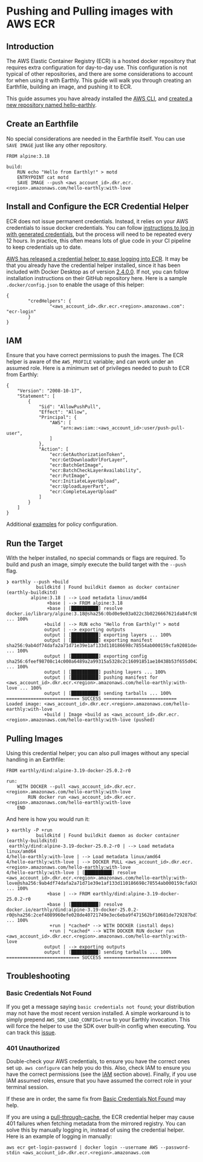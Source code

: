 # Pushing and Pulling images with AWS ECR

## Introduction

The AWS Elastic Container Registry (ECR) is a hosted docker repository that requires extra configuration for day-to-day use. This configuration is not typical of other repositories, and there are some considerations to account for when using it with Earthly. This guide will walk you through creating an Earthfile, building an image, and pushing it to ECR.

This guide assumes you have already installed the [AWS CLI](https://docs.aws.amazon.com/cli/latest/userguide/install-cliv2.html), and [created a new repository named hello-earthly](https://docs.aws.amazon.com/AmazonECR/latest/userguide/repository-create.html).

## Create an Earthfile

No special considerations are needed in the Earthfile itself. You can use `SAVE IMAGE` just like any other repository.

```
FROM alpine:3.18

build:
    RUN echo "Hello from Earthly!" > motd
    ENTRYPOINT cat motd
    SAVE IMAGE --push <aws_account_id>.dkr.ecr.<region>.amazonaws.com/hello-earthly:with-love
```

## Install and Configure the ECR Credential Helper

ECR does not issue permanent credentials. Instead, it relies on your AWS credentials to issue docker credentials. You can follow [instructions to log in with generated credentials](https://docs.aws.amazon.com/AmazonECR/latest/userguide/registry_auth.html), but the process will need to be repeated every 12 hours. In practice, this often means lots of glue code in your CI pipeline to keep credentials up to date.

[AWS has released a credential helper to ease logging into ECR](https://github.com/awslabs/amazon-ecr-credential-helper). It may be that you already have the credential helper installed, since it has been included with Docker Desktop as of version [2.4.0.0](https://docs.docker.com/docker-for-windows/release-notes/#docker-desktop-community-2400). If not, you can follow installation instructions on their GitHub repository here. Here is a sample `.docker/config.json` to enable the usage of this helper:

```
{
        "credHelpers": {
                "<aws_account_id>.dkr.ecr.<region>.amazonaws.com": "ecr-login"
        }
}

```

## IAM

Ensure that you have correct permissions to push the images. The ECR helper is aware of the `AWS_PROFILE` variable; and can work under an assumed role. Here is a minimum set of privileges needed to push to ECR from Earthly:

```
{
    "Version": "2008-10-17",
    "Statement": [
        {
            "Sid": "AllowPushPull",
            "Effect": "Allow",
            "Principal": {
                "AWS": [
                    "arn:aws:iam::<aws_account_id>:user/push-pull-user",
                ]
            },
            "Action": [
                "ecr:GetAuthorizationToken",
                "ecr:GetDownloadUrlForLayer",
                "ecr:BatchGetImage",
                "ecr:BatchCheckLayerAvailability",
                "ecr:PutImage",
                "ecr:InitiateLayerUpload",
                "ecr:UploadLayerPart",
                "ecr:CompleteLayerUpload"
            ]
        }
    ]
}
```

Additional [examples](https://docs.aws.amazon.com/AmazonECR/latest/userguide/repository-policy-examples.html) for policy configuration.

## Run the Target

With the helper installed, no special commands or flags are required. To build and push an image, simply execute the build target with the `--push` flag.

```
❯ earthly --push +build
           buildkitd | Found buildkit daemon as docker container (earthly-buildkitd)
         alpine:3.18 | --> Load metadata linux/amd64
               +base | --> FROM alpine:3.18
               +base | [██████████] resolve docker.io/library/alpine:3.18@sha256:0bd0e9e03a022c3b0226667621da84fc9bf562a9056130424b5bfbd8bcb0397f ... 100%
              +build | --> RUN echo "Hello from Earthly!" > motd
              output | --> exporting outputs
              output | [██████████] exporting layers ... 100%
              output | [██████████] exporting manifest sha256:9ab4df74dafa2a71d71e39e1af133d110186698c78554ab000159cfa92081de4 ... 100%
              output | [██████████] exporting config sha256:6feef98708c14c000a6489a2a99315a5328c2c16091851ae10438b53f655d042 ... 100%
              output | [██████████] pushing layers ... 100%
              output | [██████████] pushing manifest for <aws_account_id>.dkr.ecr.<region>.amazonaws.com/hello-earthly:with-love ... 100%
              output | [██████████] sending tarballs ... 100%
=========================== SUCCESS ===========================
Loaded image: <aws_account_id>.dkr.ecr.<region>.amazonaws.com/hello-earthly:with-love
              +build | Image +build as <aws_account_id>.dkr.ecr.<region>.amazonaws.com/hello-earthly:with-love (pushed)

```

## Pulling Images

Using this credential helper; you can also pull images without any special handling in an Earthfile:

```
FROM earthly/dind:alpine-3.19-docker-25.0.2-r0

run:
    WITH DOCKER --pull <aws_account_id>.dkr.ecr.<region>.amazonaws.com/hello-earthly:with-love
        RUN docker run <aws_account_id>.dkr.ecr.<region>.amazonaws.com/hello-earthly:with-love
    END
```

And here is how you would run it:

```
❯ earthly -P +run
           buildkitd | Found buildkit daemon as docker container (earthly-buildkitd)
 earthly/dind:alpine-3.19-docker-25.0.2-r0 | --> Load metadata linux/amd64
4/hello-earthly:with-love | --> Load metadata linux/amd64
4/hello-earthly:with-love | --> DOCKER PULL <aws_account_id>.dkr.ecr.<region>.amazonaws.com/hello-earthly:with-love
4/hello-earthly:with-love | [██████████] resolve <aws_account_id>.dkr.ecr.<region>.amazonaws.com/hello-earthly:with-love@sha256:9ab4df74dafa2a71d71e39e1af133d110186698c78554ab000159cfa92081de4 ... 100%
               +base | --> FROM earthly/dind:alpine-3.19-docker-25.0.2-r0
               +base | [██████████] resolve docker.io/earthly/dind:alpine-3.19-docker-25.0.2-r0@sha256:2cef4089960efe028de40721749e3ec6eba9f471562bf10681de729287bd78fb ... 100%
                +run | *cached* --> WITH DOCKER (install deps)
                +run | *cached* --> WITH DOCKER RUN docker run <aws_account_id>.dkr.ecr.<region>.amazonaws.com/hello-earthly:with-love
              output | --> exporting outputs
              output | [██████████] sending tarballs ... 100%
=========================== SUCCESS ===========================
```

## Troubleshooting

### Basic Credentials Not Found

If you get a message saying `basic credentials not found`; your distribution may not have the most recent version installed. A simple workaround is to simply prepend `AWS_SDK_LOAD_CONFIG=true` to your Earthly invocation. This will force the helper to use the SDK over built-in config when executing. You can track this [issue](https://github.com/awslabs/amazon-ecr-credential-helper/issues/232).

### 401 Unauthorized

Double-check your AWS credentials, to ensure you have the correct ones set up. `aws configure` can help you do this. Also, check IAM to ensure you have the correct permissions (see the [IAM](#IAM) section above). Finally, if you use IAM assumed roles, ensure that you have assumed the correct role in your terminal session.

If these are in order, the same fix from [Basic Credentials Not Found](#Basic-Credentials-Not-Found) may help.

If you are using a [pull-through-cache](../../ci-integration/pull-through-cache.md), the ECR credential helper may cause 401 failures when fetching metadata from the mirrored registry. You can solve this by manually logging in, instead of using the credential helper. Here is an example of logging in manually:

```
aws ecr get-login-password | docker login --username AWS --password-stdin <aws_account_id>.dkr.ecr.<region>.amazonaws.com
```
